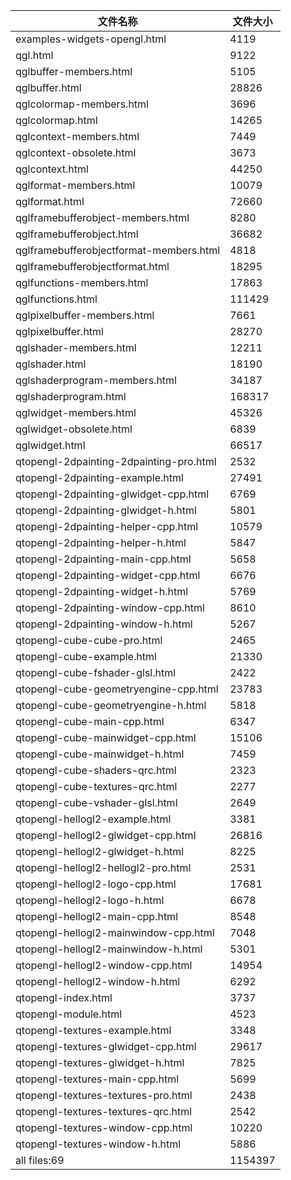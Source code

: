 文件名称 | 文件大小
---|---
examples-widgets-opengl.html|4119
qgl.html|9122
qglbuffer-members.html|5105
qglbuffer.html|28826
qglcolormap-members.html|3696
qglcolormap.html|14265
qglcontext-members.html|7449
qglcontext-obsolete.html|3673
qglcontext.html|44250
qglformat-members.html|10079
qglformat.html|72660
qglframebufferobject-members.html|8280
qglframebufferobject.html|36682
qglframebufferobjectformat-members.html|4818
qglframebufferobjectformat.html|18295
qglfunctions-members.html|17863
qglfunctions.html|111429
qglpixelbuffer-members.html|7661
qglpixelbuffer.html|28270
qglshader-members.html|12211
qglshader.html|18190
qglshaderprogram-members.html|34187
qglshaderprogram.html|168317
qglwidget-members.html|45326
qglwidget-obsolete.html|6839
qglwidget.html|66517
qtopengl-2dpainting-2dpainting-pro.html|2532
qtopengl-2dpainting-example.html|27491
qtopengl-2dpainting-glwidget-cpp.html|6769
qtopengl-2dpainting-glwidget-h.html|5801
qtopengl-2dpainting-helper-cpp.html|10579
qtopengl-2dpainting-helper-h.html|5847
qtopengl-2dpainting-main-cpp.html|5658
qtopengl-2dpainting-widget-cpp.html|6676
qtopengl-2dpainting-widget-h.html|5769
qtopengl-2dpainting-window-cpp.html|8610
qtopengl-2dpainting-window-h.html|5267
qtopengl-cube-cube-pro.html|2465
qtopengl-cube-example.html|21330
qtopengl-cube-fshader-glsl.html|2422
qtopengl-cube-geometryengine-cpp.html|23783
qtopengl-cube-geometryengine-h.html|5818
qtopengl-cube-main-cpp.html|6347
qtopengl-cube-mainwidget-cpp.html|15106
qtopengl-cube-mainwidget-h.html|7459
qtopengl-cube-shaders-qrc.html|2323
qtopengl-cube-textures-qrc.html|2277
qtopengl-cube-vshader-glsl.html|2649
qtopengl-hellogl2-example.html|3381
qtopengl-hellogl2-glwidget-cpp.html|26816
qtopengl-hellogl2-glwidget-h.html|8225
qtopengl-hellogl2-hellogl2-pro.html|2531
qtopengl-hellogl2-logo-cpp.html|17681
qtopengl-hellogl2-logo-h.html|6678
qtopengl-hellogl2-main-cpp.html|8548
qtopengl-hellogl2-mainwindow-cpp.html|7048
qtopengl-hellogl2-mainwindow-h.html|5301
qtopengl-hellogl2-window-cpp.html|14954
qtopengl-hellogl2-window-h.html|6292
qtopengl-index.html|3737
qtopengl-module.html|4523
qtopengl-textures-example.html|3348
qtopengl-textures-glwidget-cpp.html|29617
qtopengl-textures-glwidget-h.html|7825
qtopengl-textures-main-cpp.html|5699
qtopengl-textures-textures-pro.html|2438
qtopengl-textures-textures-qrc.html|2542
qtopengl-textures-window-cpp.html|10220
qtopengl-textures-window-h.html|5886
all files:69|1154397

